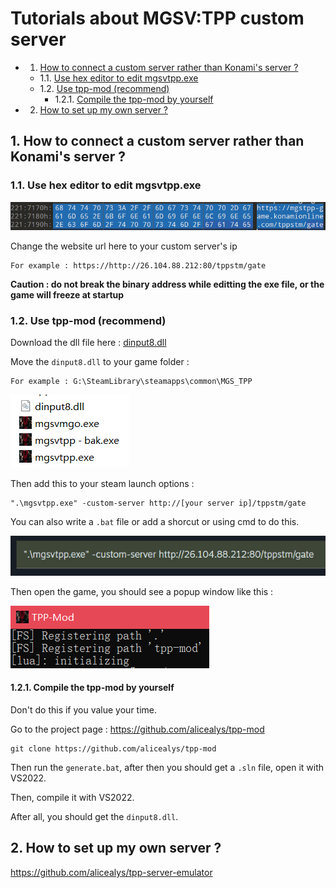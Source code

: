 # Tutorials about MGSV:TPP custom server

<!-- vscode-markdown-toc -->
* 1. [How to connect a custom server rather than Konami's server ?](#HowtoconnectacustomserverratherthanKonamisserver)
	* 1.1. [Use hex editor to edit mgsvtpp.exe](#Usehexeditortoeditmgsvtpp.exe)
	* 1.2. [Use tpp-mod (recommend)](#Usetpp-modrecommend)
		* 1.2.1. [Compile the tpp-mod by yourself](#Compilethetpp-modbyyourself)
* 2. [How to set up my own server ?](#Howtosetupmyownserver)

<!-- vscode-markdown-toc-config
	numbering=true
	autoSave=true
	/vscode-markdown-toc-config -->
<!-- /vscode-markdown-toc -->

##  1. <a name='HowtoconnectacustomserverratherthanKonamisserver'></a>How to connect a custom server rather than Konami's server ?

###  1.1. <a name='Usehexeditortoeditmgsvtpp.exe'></a>Use hex editor to edit mgsvtpp.exe

![1738753116756](image/tutorial/1738753116756.png)

Change the website url here to your custom server's ip

 ```
 For example : https://http://26.104.88.212:80/tppstm/gate
 ```

**Caution : do not break the binary address while editting the exe file, or the game will freeze at startup**

###  1.2. <a name='Usetpp-modrecommend'></a>Use tpp-mod (recommend)

Download the dll file here : [dinput8.dll](https://github.com/MXYLR/MXYLR.github.io/blob/master/MGSV-TPP-Server/dinput8.dll)

Move the `dinput8.dll` to your game folder :

```
For example : G:\SteamLibrary\steamapps\common\MGS_TPP
```

![1738753563556](image/tutorial/1738753563556.png)

Then add this to your steam launch options :

```
".\mgsvtpp.exe" -custom-server http://[your server ip]/tppstm/gate
```

You can also write a `.bat` file or add a shorcut or using cmd to do this.

![1738753693244](image/tutorial/1738753693244.png)

Then open the game, you should see a popup window like this :

![1738753750689](image/tutorial/1738753750689.png)

####  1.2.1. <a name='Compilethetpp-modbyyourself'></a>Compile the tpp-mod by yourself

Don't do this if you value your time.

Go to the project page :
https://github.com/alicealys/tpp-mod

```
git clone https://github.com/alicealys/tpp-mod
```

Then run the `generate.bat`, after then you should get a `.sln` file, open it with VS2022.

Then, compile it with VS2022.

After all, you should get the `dinput8.dll`.

##  2. <a name='Howtosetupmyownserver'></a>How to set up my own server ?

https://github.com/alicealys/tpp-server-emulator
